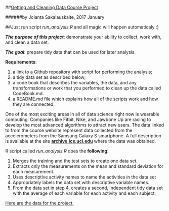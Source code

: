 ##[Getting and Cleaning Data Course Project](https://www.coursera.org/learn/data-cleaning)

######by Jolanta Sakalauskaite, 2017 January


##Just run script _run_analysis.R_ and all magic will happen automaticaly :)

_**The purpose of this project**_: demonstrate your ability to collect, work with, and clean a data set. 

_**The goal**_: prepare tidy data that can be used for later analysis. 
  
    
      
**Requirements**:

1. a link to a Github repository with script for performing the analysis;
2. a tidy data set as described below;
3. a code book that describes the variables, the data, and any transformations or work that you performed to clean up the data called CodeBook.md. 
4. a README.md file which explains how all of the scripts work and how they are connected.


One of the most exciting areas in all of data science right now is wearable computing. Companies like Fitbit, Nike, and Jawbone Up are racing to develop the most advanced algorithms to attract new users. The data linked to from the course website represent data collected from the accelerometers from the Samsung Galaxy S smartphone. A full description is available at the site [**archive.ics.uci.edu**](http://archive.ics.uci.edu/ml/datasets/Human+Activity+Recognition+Using+Smartphones) where the data was obtained.


R script called _run_analysis.R_  does the **following**:

1. Merges the training and the test sets to create one data set.
2. Extracts only the measurements on the mean and standard deviation for each measurement.
3. Uses descriptive activity names to name the activities in the data set
4. Appropriately labels the data set with descriptive variable names.
5. From the data set in step 4, creates a second, independent tidy data set with the average of each variable for each activity and each subject.


[Here are the data for the project.](https://d396qusza40orc.cloudfront.net/getdata%2Fprojectfiles%2FUCI%20HAR%20Dataset.zip)

